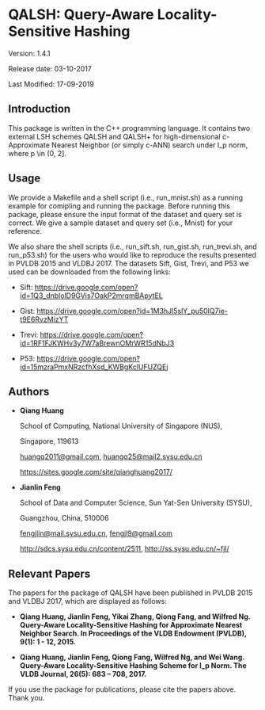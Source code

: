# QALSH: Query-Aware Locality-Sensitive Hashing

Version: 1.4.1

Release date:  03-10-2017

Last Modified: 17-09-2019


Introduction
--------

This package is written in the C++ programming language. It contains two 
external LSH schemes QALSH and QALSH+ for high-dimensional c-Approximate 
Nearest Neighbor (or simply c-ANN) search under l_p norm, where p \in 
(0, 2].


Usage
--------

We provide a Makefile and a shell script (i.e., run_mnist.sh) as a running 
example for comipling and running the package. Before running this package, 
please ensure the input format of the dataset and query set is correct. We 
give a sample dataset and query set (i.e., Mnist) for your reference.

We also share the shell scripts (i.e., run_sift.sh, run_gist.sh, run_trevi.sh, 
and run_p53.sh) for the users who would like to reproduce the results presented 
in PVLDB 2015 and VLDBJ 2017. The datasets Sift, Gist, Trevi, and P53 we used 
can be downloaded from the following links:

* Sift: https://drive.google.com/open?id=1Q3_dnblolD9GVis7OakP2mrqmBApytEL

* Gist: https://drive.google.com/open?id=1M3hJl5slY_pu50IQ7ie-t9E6RvzMizYT

* Trevi: https://drive.google.com/open?id=1RF1FJKWHv3y7W7aBrewnOMrWR15dNbJ3

* P53: https://drive.google.com/open?id=15mzraPmxNRzcfhXsd_KWBgKclUFUZQEj


Authors
--------

* **Qiang Huang**

  School of Computing, National University of Singapore (NUS),
  
  Singapore, 119613 
  
  huangq2011@gmail.com, huangq25@mail2.sysu.edu.cn
  
  https://sites.google.com/site/qianghuang2017/
  

* **Jianlin Feng**

  School of Data and Computer Science, Sun Yat-Sen University (SYSU),
  
  Guangzhou, China, 510006
  
  fengjlin@mail.sysu.edu.cn, fengjl9@gmail.com
  
  http://sdcs.sysu.edu.cn/content/2511, http://ss.sysu.edu.cn/~fjl/


Relevant Papers
--------

The papers for the package of QALSH have been published in PVLDB 2015 and VLDBJ 
2017, which are displayed as follows:

* **Qiang Huang, Jianlin Feng, Yikai Zhang, Qiong Fang, and Wilfred Ng. Query-Aware
Locality-Sensitive Hashing for Approximate Nearest Neighbor Search. In 
Proceedings of the VLDB Endowment (PVLDB), 9(1): 1 - 12, 2015.**

* **Qiang Huang, Jianlin Feng, Qiong Fang, Wilfred Ng, and Wei Wang. Query-Aware 
Locality-Sensitive Hashing Scheme for l_p Norm. The VLDB Journal, 26(5): 683 – 
708, 2017.**

If you use the package for publications, please cite the papers above. Thank you.

